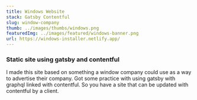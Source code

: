 ```yaml
---
title: Windows Website
stack: Gatsby Contentful
slug: window-company
thumb: ../images/thumbs/windows.png
featuredImg: ../images/featured/windows-banner.png
url: https://windows-installer.netlify.app/
---
```


### Static site using gatsby and contentful

I made this site based on something a window company could use as a way to advertise their company. Got some practice with using gatsby with graphql linked with contentful. So you have a site that can be updated with contentful by a client.
